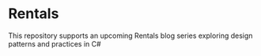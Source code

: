 # Rentals
This repository supports an upcoming Rentals blog series exploring design patterns and practices in C#  
